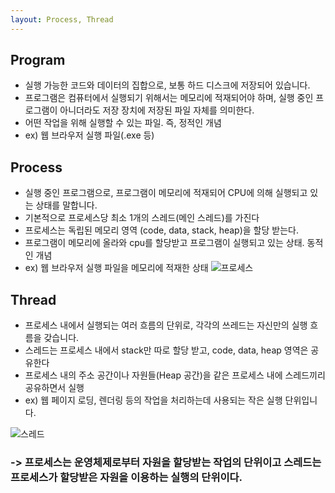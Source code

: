 ```yaml
---
layout: Process, Thread
---
```


## Program
- 실행 가능한 코드와 데이터의 집합으로, 보통 하드 디스크에 저장되어 있습니다.
- 프로그램은 컴퓨터에서 실행되기 위해서는 메모리에 적재되어야 하며, 실행 중인 프로그램이 아니더라도 저장 장치에 저장된 파일 자체를 의미한다.
- 어떤 작업을 위해 실행할 수 있는 파일. 즉, 정적인 개념
- ex) 웹 브라우저 실행 파일(.exe 등)

## Process
- 실행 중인 프로그램으로, 프로그램이 메모리에 적재되어 CPU에 의해 실행되고 있는 상태를 말합니다.
- 기본적으로 프로세스당 최소 1개의 스레드(메인 스레드)를 가진다
- 프로세스는 독립된 메모리 영역 (code, data, stack, heap)을 할당 받는다.
- 프로그램이 메모리에 올라와 cpu를 할당받고 프로그램이 실행되고 있는 상태. 동적인 개념
- ex) 웹 브라우저 실행 파일을 메모리에 적재한 상태
![프로세스](https://gmlwjd9405.github.io/images/os-process-and-thread/process.png)

## Thread
- 프로세스 내에서 실행되는 여러 흐름의 단위로, 각각의 쓰레드는 자신만의 실행 흐름을 갖습니다.
- 스레드는 프로세스 내에서 stack만 따로 할당 받고, code, data, heap 영역은 공유한다
- 프로세스 내의 주소 공간이나 자원들(Heap 공간)을 같은 프로세스 내에 스레드끼리 공유하면서 실행
- ex)  웹 페이지 로딩, 렌더링 등의 작업을 처리하는데 사용되는 작은 실행 단위입니다.

![스레드](https://gmlwjd9405.github.io/images/os-process-and-thread/thread.png)

### -> 프로세스는 운영체제로부터 자원을 할당받는 작업의 단위이고 스레드는 프로세스가 할당받은 자원을 이용하는 실행의 단위이다.

